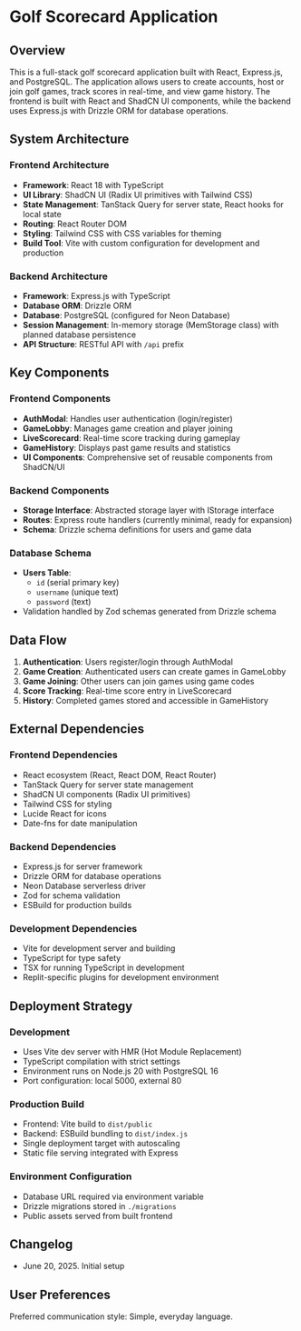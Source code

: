 # Golf Scorecard Application

## Overview

This is a full-stack golf scorecard application built with React, Express.js, and PostgreSQL. The application allows users to create accounts, host or join golf games, track scores in real-time, and view game history. The frontend is built with React and ShadCN UI components, while the backend uses Express.js with Drizzle ORM for database operations.

## System Architecture

### Frontend Architecture
- **Framework**: React 18 with TypeScript
- **UI Library**: ShadCN UI (Radix UI primitives with Tailwind CSS)
- **State Management**: TanStack Query for server state, React hooks for local state
- **Routing**: React Router DOM
- **Styling**: Tailwind CSS with CSS variables for theming
- **Build Tool**: Vite with custom configuration for development and production

### Backend Architecture
- **Framework**: Express.js with TypeScript
- **Database ORM**: Drizzle ORM
- **Database**: PostgreSQL (configured for Neon Database)
- **Session Management**: In-memory storage (MemStorage class) with planned database persistence
- **API Structure**: RESTful API with `/api` prefix

## Key Components

### Frontend Components
- **AuthModal**: Handles user authentication (login/register)
- **GameLobby**: Manages game creation and player joining
- **LiveScorecard**: Real-time score tracking during gameplay
- **GameHistory**: Displays past game results and statistics
- **UI Components**: Comprehensive set of reusable components from ShadCN/UI

### Backend Components
- **Storage Interface**: Abstracted storage layer with IStorage interface
- **Routes**: Express route handlers (currently minimal, ready for expansion)
- **Schema**: Drizzle schema definitions for users and game data

### Database Schema
- **Users Table**: 
  - `id` (serial primary key)
  - `username` (unique text)
  - `password` (text)
- Validation handled by Zod schemas generated from Drizzle schema

## Data Flow

1. **Authentication**: Users register/login through AuthModal
2. **Game Creation**: Authenticated users can create games in GameLobby
3. **Game Joining**: Other users can join games using game codes
4. **Score Tracking**: Real-time score entry in LiveScorecard
5. **History**: Completed games stored and accessible in GameHistory

## External Dependencies

### Frontend Dependencies
- React ecosystem (React, React DOM, React Router)
- TanStack Query for server state management
- ShadCN UI components (Radix UI primitives)
- Tailwind CSS for styling
- Lucide React for icons
- Date-fns for date manipulation

### Backend Dependencies
- Express.js for server framework
- Drizzle ORM for database operations
- Neon Database serverless driver
- Zod for schema validation
- ESBuild for production builds

### Development Dependencies
- Vite for development server and building
- TypeScript for type safety
- TSX for running TypeScript in development
- Replit-specific plugins for development environment

## Deployment Strategy

### Development
- Uses Vite dev server with HMR (Hot Module Replacement)
- TypeScript compilation with strict settings
- Environment runs on Node.js 20 with PostgreSQL 16
- Port configuration: local 5000, external 80

### Production Build
- Frontend: Vite build to `dist/public`
- Backend: ESBuild bundling to `dist/index.js`
- Single deployment target with autoscaling
- Static file serving integrated with Express

### Environment Configuration
- Database URL required via environment variable
- Drizzle migrations stored in `./migrations`
- Public assets served from built frontend

## Changelog
- June 20, 2025. Initial setup

## User Preferences

Preferred communication style: Simple, everyday language.